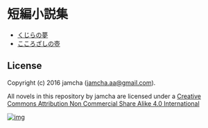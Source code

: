 # 短編小説集

-   [くじらの夢](./articles/WhaleDreams.md)
-   [こころざしの壺](./articles/HeroesCoffin.md)

## License

Copyright (c) 2016 jamcha (jamcha.aa@gmail.com).  

All novels in this repository by jamcha are licensed under a [Creative Commons Attribution Non Commercial Share Alike 4.0 International](http://creativecommons.org/licenses/by-nc-sa/4.0/deed)  

[![img](http://i.creativecommons.org/l/by-nc-sa/3.0/80x15.png)](http://creativecommons.org/licenses/by-nc-sa/4.0/deed)